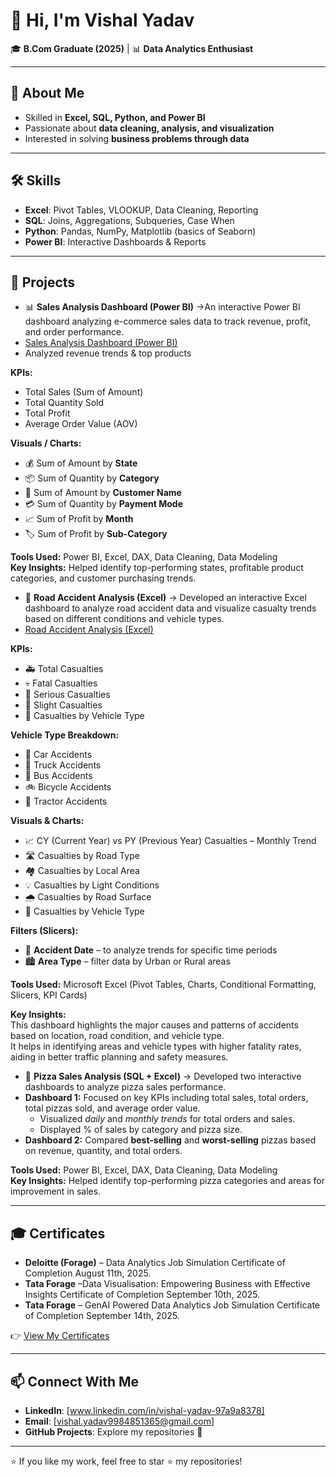 # 👋 Hi, I'm Vishal Yadav  

🎓 **B.Com Graduate (2025)** | 📊 **Data Analytics Enthusiast**  

---

## 🚀 About Me  
- Skilled in **Excel, SQL, Python, and Power BI**  
- Passionate about **data cleaning, analysis, and visualization**  
- Interested in solving **business problems through data**  

---

## 🛠️ Skills  
- **Excel**: Pivot Tables, VLOOKUP, Data Cleaning, Reporting  
- **SQL**: Joins, Aggregations, Subqueries, Case When  
- **Python**: Pandas, NumPy, Matplotlib (basics of Seaborn)  
- **Power BI**: Interactive Dashboards & Reports  

---

## 📂 Projects  
- 📊 **Sales Analysis Dashboard (Power BI)** →An interactive Power BI dashboard analyzing e-commerce sales data to track revenue, profit, and order performance.
-  [Sales Analysis Dashboard (Power BI)](https://github.com/Vishal1365/Data_Analytics_Projects/tree/main/Ecommerce_Sales_Anaysis)
  - Analyzed revenue trends & top products

**KPIs:**
- Total Sales (Sum of Amount)
- Total Quantity Sold
- Total Profit
- Average Order Value (AOV)

**Visuals / Charts:**
- 💰 Sum of Amount by **State**
- 📦 Sum of Quantity by **Category**
- 👥 Sum of Amount by **Customer Name**
- 💳 Sum of Quantity by **Payment Mode**
- 📈 Sum of Profit by **Month**
- 🏷️ Sum of Profit by **Sub-Category**

**Tools Used:** Power BI, Excel, DAX, Data Cleaning, Data Modeling  
**Key Insights:** Helped identify top-performing states, profitable product categories, and customer purchasing trends.

- 👥 **Road Accident Analysis (Excel)** → Developed an interactive Excel dashboard to analyze road accident data and visualize casualty trends based on different conditions and vehicle types.
- [Road Accident Analysis (Excel)](https://github.com/Vishal1365/Data-Analytics-Projects/tree/main/Road%20Accident%20Analysis)

**KPIs:**
- 🚑 Total Casualties  
- 💀 Fatal Casualties  
- 🤕 Serious Casualties  
- 🚗 Slight Casualties  
- 🚙 Casualties by Vehicle Type  

**Vehicle Type Breakdown:**
- 🚗 Car Accidents  
- 🚚 Truck Accidents  
- 🚌 Bus Accidents  
- 🚲 Bicycle Accidents  
- 🚜 Tractor Accidents  

**Visuals & Charts:**
- 📈 CY (Current Year) vs PY (Previous Year) Casualties – Monthly Trend  
- 🛣️ Casualties by Road Type  
- 🏘️ Casualties by Local Area  
- 💡 Casualties by Light Conditions  
- 🌧️ Casualties by Road Surface  
- 🚙 Casualties by Vehicle Type  

**Filters (Slicers):**
- 📅 **Accident Date** – to analyze trends for specific time periods  
- 🏙️ **Area Type** – filter data by Urban or Rural areas  

**Tools Used:** Microsoft Excel (Pivot Tables, Charts, Conditional Formatting, Slicers, KPI Cards)

**Key Insights:**  
This dashboard highlights the major causes and patterns of accidents based on location, road condition, and vehicle type.  
It helps in identifying areas and vehicle types with higher fatality rates, aiding in better traffic planning and safety measures.

- 🍕 **Pizza Sales Analysis (SQL + Excel)** → Developed two interactive dashboards to analyze pizza sales performance.  
- **Dashboard 1:** Focused on key KPIs including total sales, total orders, total pizzas sold, and average order value.  
  - Visualized *daily* and *monthly trends* for total orders and sales.  
  - Displayed % of sales by category and pizza size.  
- **Dashboard 2:** Compared **best-selling** and **worst-selling** pizzas based on revenue, quantity, and total orders.  

**Tools Used:** Power BI, Excel, DAX, Data Cleaning, Data Modeling  
**Key Insights:** Helped identify top-performing pizza categories and areas for improvement in sales.
 

---

## 🎓 Certificates  
- **Deloitte (Forage)** – Data Analytics Job Simulation
Certificate of Completion
August 11th, 2025.  
- **Tata Forage** –Data Visualisation: Empowering Business
with Effective Insights
Certificate of Completion
September 10th, 2025.
 - **Tata Forage** –  GenAI Powered Data Analytics Job Simulation
Certificate of Completion
September 14th, 2025.

👉 [View My Certificates](https://github.com/Vishal1365/Certificates)  

---

## 📫 Connect With Me  
- **LinkedIn**: [www.linkedin.com/in/vishal-yadav-97a9a8378]  
- **Email**: [vishal.yadav9984851365@gmail.com]  
- **GitHub Projects**: Explore my repositories 🚀  

---

⭐ If you like my work, feel free to star ⭐ my repositories!
